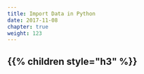 ```yaml
---
title: Import Data in Python
date: 2017-11-08
chapter: true
weight: 123
---
```


{{% children style="h3" %}}
---
